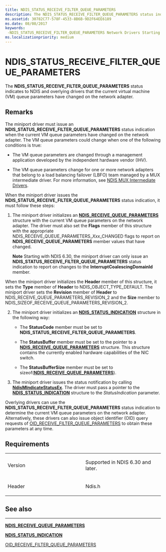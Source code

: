 ```yaml
---
title: NDIS_STATUS_RECEIVE_FILTER_QUEUE_PARAMETERS
description: The NDIS_STATUS_RECEIVE_FILTER_QUEUE_PARAMETERS status indicates to NDIS and overlying drivers that the current virtual machine (VM) queue parameters have changed on the network adapter.
ms.assetid: 30782C77-578F-4533-8B6B-9D2F64EE6189
ms.date: 08/08/2017
keywords: 
 -NDIS_STATUS_RECEIVE_FILTER_QUEUE_PARAMETERS Network Drivers Starting with Windows Vista
ms.localizationpriority: medium
---
```


# NDIS\_STATUS\_RECEIVE\_FILTER\_QUEUE\_PARAMETERS


The **NDIS\_STATUS\_RECEIVE\_FILTER\_QUEUE\_PARAMETERS** status indicates to NDIS and overlying drivers that the current virtual machine (VM) queue parameters have changed on the network adapter.

Remarks
-------

The miniport driver must issue an **NDIS\_STATUS\_RECEIVE\_FILTER\_QUEUE\_PARAMETERS** status indication when the current VM queue parameters have changed on the network adapter. The VM queue parameters could change when one of the following conditions is true:

-   The VM queue parameters are changed through a management application developed by the independent hardware vendor (IHV).

-   The VM queue parameters change for one or more network adapters that belong to a load balancing failover (LBFO) team managed by a MUX intermediate driver. For more information, see [NDIS MUX Intermediate Drivers](https://docs.microsoft.com/windows-hardware/drivers/network/ndis-mux-intermediate-drivers).

When the miniport driver issues the **NDIS\_STATUS\_RECEIVE\_FILTER\_QUEUE\_PARAMETERS** status indication, it must follow these steps:

1.  The miniport driver initializes an [**NDIS\_RECEIVE\_QUEUE\_PARAMETERS**](https://docs.microsoft.com/windows-hardware/drivers/ddi/content/ntddndis/ns-ntddndis-_ndis_receive_queue_parameters) structure with the current VM queue parameters on the network adapter. The driver must also set the **Flags** member of this structure with the appropriate NDIS\_RECEIVE\_QUEUE\_PARAMETERS\_*Xxx*\_CHANGED flags to report on **NDIS\_RECEIVE\_QUEUE\_PARAMETERS** member values that have changed.

    **Note**  Starting with NDIS 6.30, the miniport driver can only issue an **NDIS\_STATUS\_RECEIVE\_FILTER\_QUEUE\_PARAMETERS** status indication to report on changes to the **InterruptCoalescingDomainId** member.




When the miniport driver initializes the **Header** member of this structure, it sets the **Type** member of **Header** to NDIS\_OBJECT\_TYPE\_DEFAULT. The miniport driver sets the **Revision** member of **Header** to NDIS\_RECEIVE\_QUEUE\_PARAMETERS\_REVISION\_2 and the **Size** member to NDIS\_SIZEOF\_RECEIVE\_QUEUE\_PARAMETERS\_REVISION\_2.


2.  The miniport driver initializes an [**NDIS\_STATUS\_INDICATION**](https://docs.microsoft.com/windows-hardware/drivers/ddi/content/ndis/ns-ndis-_ndis_status_indication) structure in the following way:

    -   The **StatusCode** member must be set to **NDIS\_STATUS\_RECEIVE\_FILTER\_QUEUE\_PARAMETERS**.

    -   The **StatusBuffer** member must be set to the pointer to a [**NDIS\_RECEIVE\_QUEUE\_PARAMETERS**](https://docs.microsoft.com/windows-hardware/drivers/ddi/content/ntddndis/ns-ntddndis-_ndis_receive_queue_parameters) structure. This structure contains the currently enabled hardware capabilities of the NIC switch.

    -   The **StatusBufferSize** member must be set to sizeof([**NDIS\_RECEIVE\_QUEUE\_PARAMETERS**](https://docs.microsoft.com/windows-hardware/drivers/ddi/content/ntddndis/ns-ntddndis-_ndis_receive_queue_parameters)).

3.  The miniport driver issues the status notification by calling [**NdisMIndicateStatusEx**](https://docs.microsoft.com/windows-hardware/drivers/ddi/content/ndis/nf-ndis-ndismindicatestatusex). The driver must pass a pointer to the [**NDIS\_STATUS\_INDICATION**](https://docs.microsoft.com/windows-hardware/drivers/ddi/content/ndis/ns-ndis-_ndis_status_indication) structure to the *StatusIndication* parameter.

Overlying drivers can use the **NDIS\_STATUS\_RECEIVE\_FILTER\_QUEUE\_PARAMETERS** status indication to determine the current VM queue parameters on the network adapter. Alternatively, these drivers can also issue object identifier (OID) query requests of [OID\_RECEIVE\_FILTER\_QUEUE\_PARAMETERS](oid-receive-filter-queue-parameters.md) to obtain these parameters at any time.

Requirements
------------

<table>
<colgroup>
<col width="50%" />
<col width="50%" />
</colgroup>
<tbody>
<tr class="odd">
<td><p>Version</p></td>
<td><p>Supported in NDIS 6.30 and later.</p></td>
</tr>
<tr class="even">
<td><p>Header</p></td>
<td>Ndis.h</td>
</tr>
</tbody>
</table>

## See also


****
[**NDIS\_RECEIVE\_QUEUE\_PARAMETERS**](https://docs.microsoft.com/windows-hardware/drivers/ddi/content/ntddndis/ns-ntddndis-_ndis_receive_queue_parameters)

[**NDIS\_STATUS\_INDICATION**](https://docs.microsoft.com/windows-hardware/drivers/ddi/content/ndis/ns-ndis-_ndis_status_indication)

[OID\_RECEIVE\_FILTER\_QUEUE\_PARAMETERS](oid-receive-filter-queue-parameters.md)








